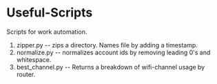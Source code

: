 # Useful-Scripts
Scripts for work automation.

1. zipper.py -- zips a directory. Names file by adding a timestamp.
2. normalize.py -- normalizes account ids by removing leading 0's and whitespace.
3. best_channel.py -- Returns a breakdown of wifi-channel usage by router.
